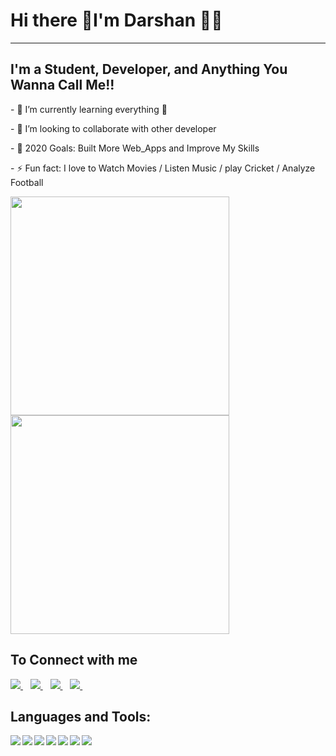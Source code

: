 <h1>
   Hi there 👋I'm Darshan 👨‍💻
</h1>

<hr />

   

<h2>
I'm a Student, Developer, and Anything You Wanna Call Me!!
</h2> 

<p>
- 🌱 I’m currently learning everything 🤣
</p>   
<p>  
- 👯 I’m looking to collaborate with other developer
</p>   
<p>  
- 🥅 2020 Goals: Built More Web_Apps and Improve My Skills
</p>   
<p>  
- ⚡ Fun fact: I love to Watch Movies / Listen Music / play Cricket / Analyze Football
</p>  

<p>
  <a href="#"><img src="https://github-readme-stats.vercel.app/api/top-langs/?username=iamdarshan7&layout=compact" width="350"></a>
  <a href="#"><img src="https://github-readme-stats.vercel.app/api?username=iamdarshan7&hide=stars&show_icons=true&count_private=true&theme=dark" width="350"></a>
<p>

<h2>
   To Connect with me
</h2>

<p>
    <a href="https://www.facebook.com/thesun0007">
        <img src="https://img.shields.io/badge/Facebook-1877F2?style=for-the-badge&logo=facebook&logoColor=white" />
    </a>&nbsp;&nbsp;
    <a href="https://www.linkedin.com/in/darshan-thapa-1b5b041aa">
        <img src="https://img.shields.io/badge/linkedin-%230077B5.svg?&style=for-the-badge&logo=linkedin&logoColor=white" />
    </a>&nbsp;&nbsp;
    <a href="https://www.instagram.com/darshanthapa7">
        <img src="https://img.shields.io/badge/instagram-%23E4405F.svg?&style=for-the-badge&logo=instagram&logoColor=white" />
    </a>&nbsp;&nbsp;
    <a href="https://www.reddit.com/user/Bid-Jazzlike">
        <img src="https://img.shields.io/badge/Reddit-FF4500?style=for-the-badge&logo=reddit&logoColor=white" />
    </a>&nbsp;&nbsp;   
</p>

<h2>
  Languages and Tools:
</h2>

<p>
<img align="left" src="https://img.shields.io/badge/JavaScript-F7DF1E?style=for-the-badge&logo=javascript&logoColor=black" />
<img align="left" src="https://img.shields.io/badge/Django-092E20?style=for-the-badge&logo=django&logoColor=white" />                      
<img align="left" src="https://img.shields.io/badge/Stack_Overflow-FE7A16?style=for-the-badge&logo=stack-overflow&logoColor=white" />
<img align="left" src="https://img.shields.io/badge/Bootstrap-563D7C?style=for-the-badge&logo=bootstrap&logoColor=white" /> 
<img align="left" src="https://img.shields.io/badge/Python-3776AB?logo=python&logoColor=white" />
<img align="left" src="https://img.shields.io/badge/MySQL-00000F?style=for-the-badge&logo=mysql&logoColor=white" />
<img align="left" src="https://img.shields.io/badge/HTML5-E34F26?style=for-the-badge&logo=html5&logoColor=white" />
</p>




